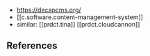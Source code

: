 
- https://decapcms.org/
- [[c.software.content-management-system]]
- similar: [[prdct.tina]] [[prdct.cloudcannon]]

## References

